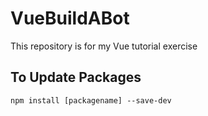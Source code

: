 # VueBuildABot
This repository is for my Vue tutorial exercise

## To Update Packages

`npm install [packagename] --save-dev`
